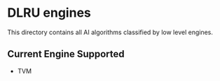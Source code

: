 # DLRU engines
This directory contains all AI algorithms classified by low level engines.

## Current Engine Supported
* TVM
